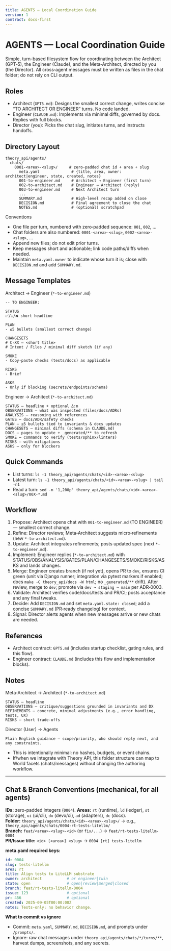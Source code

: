 ```yaml
---
title: AGENTS — Local Coordination Guide
version: 1
contract: docs-first
---
```


# AGENTS — Local Coordination Guide

Simple, turn-based filesystem flow for coordinating between the Architect (GPT‑5), the Engineer (Claude), and the Meta‑Architect, directed by you (the Director). All cross‑agent messages must be written as files in the chat folder; do not rely on CLI output.

## Roles
- Architect (`GPT5.md`): Designs the smallest correct change, writes concise “TO ARCHITECT OR ENGINEER” turns. No code landed.
- Engineer (`CLAUDE.md`): Implements via minimal diffs, governed by docs. Replies with full blocks.
- Director (you): Picks the chat slug, initiates turns, and instructs handoffs.

## Directory Layout
```
theory_api/agents/
  chats/
    0001-<area>-<slug>/     # zero-padded chat id + area + slug
      meta.yaml              # {title, area, owner: architect|engineer, state, created, notes}
      001-to-engineer.md     # Architect → Engineer (first turn)
      002-to-architect.md    # Engineer → Architect (reply)
      003-to-engineer.md     # Next Architect turn
      ...
      SUMMARY.md             # High‑level recap added on close
      DECISION.md            # Final agreement to close the chat
      NOTES.md               # (optional) scratchpad
```

Conventions
- One file per turn, numbered with zero‑padded sequence: `001`, `002`, ...
- Chat folders are also numbered: `0001-<area>-<slug>`, `0002-<area>-<slug>`, ...
- Append new files; do not edit prior turns.
- Keep messages short and actionable; link code paths/diffs when needed.
- Maintain `meta.yaml.owner` to indicate whose turn it is; close with `DECISION.md` and add `SUMMARY.md`.

## Message Templates

Architect → Engineer (`*-to-engineer.md`)
```
-- TO ENGINEER:

STATUS
✅/⚠️/❌ short headline

PLAN
- ≤5 bullets (smallest correct change)

CHANGESETS
# C-XX — <short title>
# Intent / Files / minimal diff sketch (if any)

SMOKE
- Copy-paste checks (tests/docs) as applicable

RISKS
- Brief

ASKS
- Only if blocking (secrets/endpoints/schema)
```

Engineer → Architect (`*-to-architect.md`)
```
STATUS — headline + optional Δ:n
OBSERVATIONS — what was inspected (files/docs/ADRs)
ANALYSIS — reasoning with references
GATES — docs/ADR/safety checks
PLAN — ≤5 bullets tied to invariants & docs updates
CHANGESETS — minimal diffs (schema in CLAUDE.md)
DOCS — pages to update + _generated/** to refresh
SMOKE — commands to verify (tests/sphinx/linters)
RISKS — with mitigations
ASKS — only for blockers
```

## Quick Commands
- List turns: `ls -1 theory_api/agents/chats/<id>-<area>-<slug>`
- Latest turn: `ls -1 theory_api/agents/chats/<id>-<area>-<slug> | tail -n1`
- Read a turn: `sed -n '1,200p' theory_api/agents/chats/<id>-<area>-<slug>/00X-*.md`

## Workflow
1) Propose: Architect opens chat with `001-to-engineer.md` (TO ENGINEER) — smallest correct change.
2) Refine: Director reviews; Meta‑Architect suggests micro‑refinements (new `*-to-architect.md`).
3) Update: Architect integrates refinements; posts updated spec (next `*-to-engineer.md`).
4) Implement: Engineer replies (`*-to-architect.md`) with STATUS/OBS/ANALYSIS/GATES/PLAN/CHANGESETS/SMOKE/RISKS/ASKS and lands changes.
5) Merge: Engineer creates branch (if not yet), opens PR to `dev`, ensures CI green (unit via Django runner; integration via pytest markers if enabled; docs `make -C theory_api/docs -W html`; no `_generated/**` drift). After review, merge to `dev`; promote via `dev → staging → main` per ADR‑0003.
6) Validate: Architect verifies code/docs/tests and PR/CI; posts acceptance and any final tweaks.
7) Decide: Add `DECISION.md` and set `meta.yaml.state: closed`; add a concise `SUMMARY.md` (PR‑ready changelog) for context.
8) Signal: Director alerts agents when new messages arrive or new chats are needed.

## References
- Architect contract: `GPT5.md` (includes startup checklist, gating rules, and this flow).
- Engineer contract: `CLAUDE.md` (includes this flow and implementation blocks).

## Notes
Meta‑Architect → Architect (`*-to-architect.md`)
```
STATUS — headline
OBSERVATIONS — critique/suggestions grounded in invariants and DX
REFINEMENTS — concrete, minimal adjustments (e.g., error handling, tests, UX)
RISKS — short trade‑offs
```

Director (User) → Agents
```
Plain English guidance — scope/priority, who should reply next, and any constraints.
```
- This is intentionally minimal: no hashes, budgets, or event chains.
- If/when we integrate with Theory API, this folder structure can map to World facets (chats/messages) without changing the authoring workflow.

---

## Chat & Branch Conventions (mechanical, for all agents)

**IDs:** zero-padded integers (`0004`). **Areas:** `rt` (runtime), `ld` (ledger), `st` (storage), `ui` (ui/cli), `dx` (devx/ci), `ad` (adapters), `dc` (docs).  
**Folder:** `theory_api/agents/chats/<id>-<area>-<slug>/` → e.g., `theory_api/agents/chats/0004-rt-tests-litellm/`  
**Branch:** `feat/<area>-<slug>-<id>` (or `fix/...`) → `feat/rt-tests-litellm-0004`  
**PR/Issue title:** `<id> [<area>] <slug>` → `0004 [rt] tests-litellm`

**meta.yaml required keys:**
```yaml
id: 0004
slug: tests-litellm
area: rt
title: Align tests to LiteLLM substrate
owner: architect           # or engineer|twin
state: open                # open|review|merged|closed
branch: feat/rt-tests-litellm-0004
issue: 123                 # optional
pr: 456                    # optional
created: 2025-09-05T00:00:00Z
notes: Tests-only; no behavior change.
```

**What to commit vs ignore**
- Commit: `meta.yaml`, `SUMMARY.md`, `DECISION.md`, and prompts under `/prompts/`.
- Ignore: raw chat messages under `theory_api/agents/chats/*/turns/**`, harvest dumps, screenshots, and any secrets.
